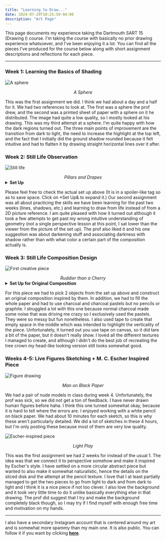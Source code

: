 ```yaml
---
title: "Learning to Draw..."
date: 2024-07-29T10:25:59-04:00
description: "Art Page"
---
```


This page documents my experience taking the Dartmouth SART 15 (Drawing I) course.
I'm taking the course with basically no prior drawing experience whatsoever, and
I've been enjoying it a lot. You can find all the pieces I've produced for the
course below along with short assignment descriptions and reflections for each
piece.

---

### Week 1: Learning the Basics of Shading

![A sphere](/images/sphere.png)  
<center><i>A Sphere</i></center>

This was the first assignment we did. I think we had about a day and a half for it.
We had two references to look at. The first was a sphere the prof drew, and the second
was a printed sheet of paper with a sphere on it he distributed. The image had quite a
low quality, so I mostly looked at his drawing. This was my third attempt at a sphere. I'm
quite happy with how the dark regions turned out. The three main points of improvement are
the transition from dark to light, the need to increase the highlight at the top left, and
the fact that I initially did the ground shadow rounded because it felt intuitive and had
to flatten it by drawing straight horizontal lines over it after.

### Week 2: Still Life Observation

![Still life](/images/week2.png)  
<center><i>Pillars and Drapes</i></center>

<details>
    <summary><b>Set Up</b></summary>
    <img src="/images/week22.png" alt="Set Up">
</details>

Please feel free to check the actual set up above (It is in a spoiler-like tag
so as to save space. Click on *Set Up& to expand it.) Our second assignment was
all about practicing the skills we have been learning for the past two weeks (lines, shadows, etc.)
and learning to draw from life instead of from a 2D picture reference. I am quite pleased with
how it turned out although it took a few attempts to get past my wrong intuitive understanding of
geometry (not a single perspective lesson at this point, I sat lower than the viewer from the picture
of the set up). The prof also liked it and his one suggestion was about darkening stuff and associating
darkness with shadow rather than with what color a certain part of the composition actually is.

### Week 3: Still Life Composition Design

![First creative piece](/images/week3.png)  
<center><i>Ruddier than a Cherry</i></center>

<details>
    <summary><b>Set Up for Original Composition</b></summary>
    <img src="/images/week33.png" alt="Set Up">
</details>

For this piece we had to pick 2 objects from the set up above and construct an original composition
inspired by them. In addition, we had to fill the whole paper and had to use charcoal and charcoal
pastels but no pencils or graphite. I struggled a lot with this one because normal charcoal made
some noise that was driving me crazy so I exclusively used the pastels. They were so messy but fun
nonetheless. I also used tape to create that empty space in the middle which was intended to
highlight the verticality of the piece. Unfortunately, it turned out you use tape on canvas, so it
did tare a bit of the paper, but it doesn't really show. I loved all the different textures I managed
to create, and although I didn't do the best job of recreating the tree crown my head-like looking
version still looks somewhat good.

### Weeks 4-5: Live Figures Sketching + M. C. Escher Inspired Piece

![Figure drawing](/images/week4.png)  
<center><i>Man on Black Paper</i></center>

We had a pair of nude models in class during week 4. Unfortunately, the prof was sick, so we did not
get a ton of feedback. I have never drawn human figures before haha. I think this one turned somewhat okay,
because it is hard to tell where the errors are. I enjoyed working with a white pencil on black paper.
We had about 10 minutes for each sketch, so this is why these aren't particularly detailed. We did a lot
of sketches in these 4 hours, but I'm only posting these because most of them are very low quality.

![Escher-inspired piece](/images/week5.png)  
<center><i>Light Play</i></center>

This was the first assignment we had 2 weeks for instead of the usual 1. The idea was that we connect it
to perspective somehow and make it inspired by Escher's style. I have settled on a more circular abstract
piece but wanted to also make it somewhat naturalistic, hence the details on the sliced disk and the attempt
at the pencil texture. I love that I at least partially managed to get the two pieces to go from light to dark
and from dark to light and I think it is a nice piece if not too clever. I also love the background and it
took very little time to do it unlike basically everything else in that drawing. The prof did suggest that I
try and make the background completely black though, so I may try if I find myself with enough free time
and motivation on my hands.

---

I also have a secondary Instagram account that is centered around my art and is somewhat more spammy than my
main one. It is also public. You can follow it if you want by clicking **[here](https://www.instagram.com/artanasiliev/)**.
